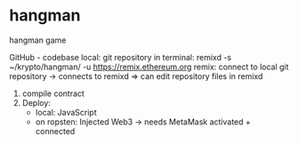 # hangman
hangman game

GitHub - codebase
local: git repository
in terminal: 
remixd -s ~/krypto/hangman/ -u https://remix.ethereum.org
remix: connect to local git repository -> connects to remixd
=> can edit repository files in remixd

1. compile contract
2. Deploy:
    * local: JavaScript
    * on ropsten: Injected Web3 -> needs MetaMask activated + connected 